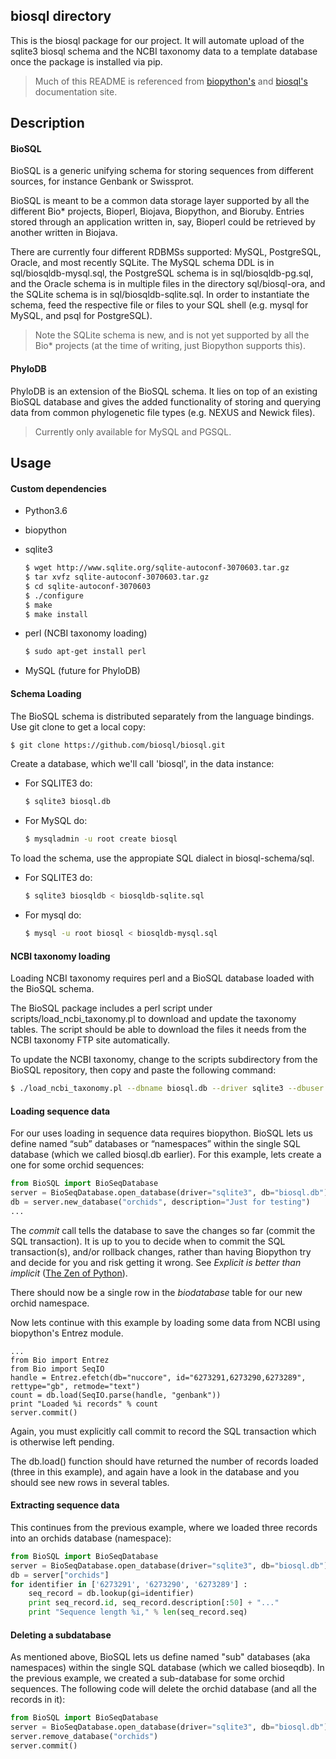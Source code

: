 ## biosql directory

This is the biosql package for our project.  It will automate upload of the
sqlite3 biosql schema and the NCBI taxonomy data to a template database
once the package is installed via pip.
> Much of this README is referenced from [biopython's](http://biopython.org)
and [biosql's](http://biosql.org) documentation site.

## Description

#### BioSQL

BioSQL is a generic unifying schema for storing sequences from different sources,
for instance Genbank or Swissprot.

BioSQL is meant to be a common data storage layer supported by all the
different Bio* projects, Bioperl, Biojava, Biopython, and Bioruby.
Entries stored through an application written in, say, Bioperl could
be retrieved by another written in Biojava.

There are currently four different RDBMSs supported: MySQL,
PostgreSQL, Oracle, and most recently SQLite. The MySQL schema
DDL is in sql/biosqldb-mysql.sql, the PostgreSQL schema is in
sql/biosqldb-pg.sql, and the Oracle schema is in multiple files
in the directory sql/biosql-ora, and the SQLite schema is in
sql/biosqldb-sqlite.sql. In order to instantiate the schema, feed
the respective file or files to your SQL shell (e.g. mysql for
MySQL, and psql for PostgreSQL).

>Note the SQLite schema is new, and is not yet supported by all the
>Bio* projects (at the time of writing, just Biopython supports this).

#### PhyloDB

PhyloDB is an extension of the BioSQL schema.  It lies on top of an
existing BioSQL database and gives the added functionality of storing
and querying data from common phylogenetic file types (e.g. NEXUS and Newick
files).
>Currently only available for MySQL and PGSQL.

## Usage

#### Custom dependencies

- Python3.6
- biopython
- sqlite3

    ```bash
    $ wget http://www.sqlite.org/sqlite-autoconf-3070603.tar.gz
    $ tar xvfz sqlite-autoconf-3070603.tar.gz
    $ cd sqlite-autoconf-3070603
    $ ./configure
    $ make
    $ make install
    ```
- perl (NCBI taxonomy loading)
    ```bash
    $ sudo apt-get install perl
    ```
- MySQL (future for PhyloDB)

#### Schema Loading

The BioSQL schema is distributed separately from the language
bindings. Use git clone to get a local copy:

```bash
$ git clone https://github.com/biosql/biosql.git
```
Create a database, which we'll call 'biosql', in the data instance:

* For SQLITE3 do:
    ```bash
    $ sqlite3 biosql.db
    ```
* For MySQL do:
    ```bash
    $ mysqladmin -u root create biosql
    ```

To load the schema, use the appropiate SQL dialect in
biosql-schema/sql.

* For SQLITE3 do:
    ```bash
    $ sqlite3 biosqldb < biosqldb-sqlite.sql
    ```
* For mysql do:
    ```bash
    $ mysql -u root biosql < biosqldb-mysql.sql
    ```

#### NCBI taxonomy loading

Loading NCBI taxonomy requires perl and a BioSQL database loaded with the
BioSQL schema.

The BioSQL package includes a perl script under scripts/load_ncbi_taxonomy.pl
to download and update the taxonomy tables. The script should be able to download
the files it needs from the NCBI taxonomy FTP site automatically.

To update the NCBI taxonomy, change to the scripts subdirectory from the
BioSQL repository, then copy and paste the following command:

```bash
$ ./load_ncbi_taxonomy.pl --dbname biosql.db --driver sqlite3 --dbuser root --download true
```

#### Loading sequence data

For our uses loading in sequence data requires biopython.
BioSQL lets us define named “sub” databases or “namespaces” within the
single SQL database (which we called biosql.db earlier). For this example,
lets create a one for some orchid sequences:
```python
from BioSQL import BioSeqDatabase
server = BioSeqDatabase.open_database(driver="sqlite3", db="biosql.db")
db = server.new_database("orchids", description="Just for testing")
...
```
The *commit* call tells the database to save the changes so far (commit
the SQL transaction). It is up to you to decide when to commit the SQL
transaction(s), and/or rollback changes, rather than having Biopython
try and decide for you and risk getting it wrong. See *Explicit is
better than implicit* ([The Zen of
Python](http://www.python.org/dev/peps/pep-0020/)).

There should now be a single row in the *biodatabase* table for our new
orchid namespace.

Now lets continue with this example by loading some data from NCBI using
biopython's Entrez module.

```
...
from Bio import Entrez
from Bio import SeqIO
handle = Entrez.efetch(db="nuccore", id="6273291,6273290,6273289", rettype="gb", retmode="text")
count = db.load(SeqIO.parse(handle, "genbank"))
print "Loaded %i records" % count
server.commit()
```
Again, you must explicitly call commit to record the SQL transaction which is otherwise left pending.

The db.load() function should have returned the number of records loaded
(three in this example), and again have a look in the database and you should see new rows in several tables.

#### Extracting sequence data

This continues from the previous example, where we loaded three records into an orchids database (namespace):
```python
from BioSQL import BioSeqDatabase
server = BioSeqDatabase.open_database(driver="sqlite3", db="biosql.db")
db = server["orchids"]
for identifier in ['6273291', '6273290', '6273289'] :
    seq_record = db.lookup(gi=identifier)
    print seq_record.id, seq_record.description[:50] + "..."
    print "Sequence length %i," % len(seq_record.seq)
```

#### Deleting a subdatabase
As mentioned above, BioSQL lets us define named "sub" databases (aka namespaces)
within the single SQL database (which we called bioseqdb). In the previous example,
we created a sub-database for some orchid sequences. The following code will delete
the orchid database (and all the records in it):

```python
from BioSQL import BioSeqDatabase
server = BioSeqDatabase.open_database(driver="sqlite3", db="biosql.db")
server.remove_database("orchids")
server.commit()
```